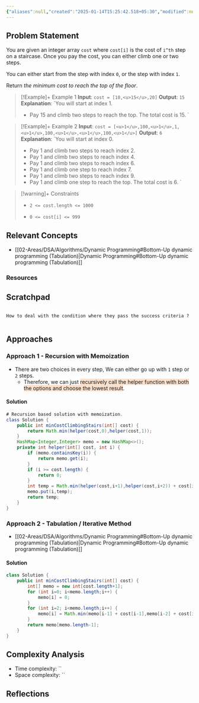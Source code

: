 ```yaml
---
{"aliases":null,"created":"2025-01-14T15:25:42.518+05:30","modified":null,"completed":true,"redo":false,"Perfect":false,"publish":true,"Description":null,"leetcode-index":746,"link":"https://leetcode.com/problems/min-cost-climbing-stairs","difficulty":"Easy","tags":["leetcode/array","leetcode/dynamic-programming","programming/practice"],"date created":"2025-01-14T15:25","date modified":"2025-01-14T17:30","PassFrontmatter":true,"updated":"2025-01-14T17:30:02.985+05:30"}
---
```



## Problem Statement

You are given an integer array `cost` where `cost[i]` is the cost of `i^th` step on a staircase. Once you pay the cost, you can either climb one or two steps.

You can either start from the step with index `0`, or the step with index `1`.

Return *the minimum cost to reach the top of the floor*.

 

>[!Example]+ Example 1
>**Input**: `cost = [10,<u>15</u>,20]`
>**Output**: `15`
>**Explanation**: `You will start at index 1.
>- Pay 15 and climb two steps to reach the top.
>The total cost is 15.
>`

>[!Example]+ Example 2
>**Input**: `cost = [<u>1</u>,100,<u>1</u>,1,<u>1</u>,100,<u>1</u>,<u>1</u>,100,<u>1</u>]`
>**Output**: `6`
>**Explanation**: `You will start at index 0.
>- Pay 1 and climb two steps to reach index 2.
>- Pay 1 and climb two steps to reach index 4.
>- Pay 1 and climb two steps to reach index 6.
>- Pay 1 and climb one step to reach index 7.
>- Pay 1 and climb two steps to reach index 9.
>- Pay 1 and climb one step to reach the top.
>The total cost is 6.
>`

>[!warning]+ Constraints
>- `2 <= cost.length <= 1000`
>
>- `0 <= cost[i] <= 999`

## Relevant Concepts
- [[02-Areas/DSA/Algorithms/Dynamic Programming#Bottom-Up dynamic programming (Tabulation)\|Dynamic Programming#Bottom-Up dynamic programming (Tabulation)]]

### Resources

## Scratchpad
```

How to deal with the condition where they pass the success criteria ? 


```
## Approaches
### Approach 1 - Recursion with Memoization
- There are two choices in every step, We can either go up with `1` step or `2` steps.
	- Therefore, we can just <span style="background:rgba(240, 107, 5, 0.2)">recursively call the helper function with both the options and choose the lowest result</span>.
#### Solution
```Java
# Recursion based solution with memoization.
class Solution {
    public int minCostClimbingStairs(int[] cost) {
        return Math.min(helper(cost,0),helper(cost,1));
    }
    HashMap<Integer,Integer> memo = new HashMap<>();
    private int helper(int[] cost, int i) {
        if (memo.containsKey(i)) {
            return memo.get(i);
        }
        if (i >= cost.length) {
            return 0;
        }
        int temp = Math.min(helper(cost,i+1),helper(cost,i+2)) + cost[i];
        memo.put(i,temp);
        return temp;
    }
}
```

### Approach 2 - Tabulation / Iterative Method
- [[02-Areas/DSA/Algorithms/Dynamic Programming#Bottom-Up dynamic programming (Tabulation)\|Dynamic Programming#Bottom-Up dynamic programming (Tabulation)]]

#### Solution
```java
class Solution {
    public int minCostClimbingStairs(int[] cost) {
        int[] memo = new int[cost.length+1];
        for (int i=0; i<memo.length;i++) {
            memo[i] = 0;
        }
        for (int i=2; i<memo.length;i++) {
            memo[i] = Math.min(memo[i-1] + cost[i-1],memo[i-2] + cost[i-2]);
        }
        return memo[memo.length-1];
    }
}
```
## Complexity Analysis
- Time complexity: ``
- Space complexity: ``

## Reflections
